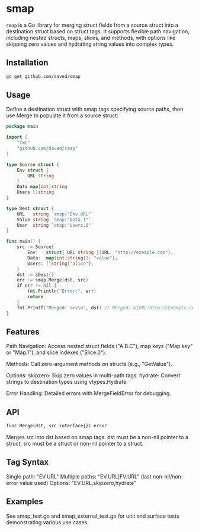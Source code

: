 # smap

`smap` is a Go library for merging struct fields from a source struct into a destination struct based on struct tags. It supports flexible path navigation, including nested structs, maps, slices, and methods, with options like skipping zero values and hydrating string values into complex types.

## Installation

```sh
go get github.com/daved/smap
```

## Usage

Define a destination struct with smap tags specifying source paths, then use Merge to populate it from a source struct:

```go
package main

import (
    "fmt"
    "github.com/daved/smap"
)

type Source struct {
    Env struct {
        URL string
    }
    Data map[int]string
    Users []string
}

type Dest struct {
    URL   string `smap:"Env.URL"`
    Value string `smap:"Data.1"`
    User  string `smap:"Users.0"`
}

func main() {
    src := Source{
        Env:   struct{ URL string }{URL: "http://example.com"},
        Data:  map[int]string{1: "value"},
        Users: []string{"alice"},
    }
    dst := &Dest{}
    err := smap.Merge(dst, src)
    if err != nil {
        fmt.Println("Error:", err)
        return
    }
    fmt.Printf("Merged: %+v\n", dst) // Merged: &{URL:http://example.com Value:value User:alice}
}
```

## Features

Path Navigation: Access nested struct fields ("A.B.C"), map keys ("Map.key" or "Map.1"), and slice indexes ("Slice.0").

Methods: Call zero-argument methods on structs (e.g., "GetValue").

Options: 
skipzero: Skip zero values in multi-path tags.
hydrate: Convert strings to destination types using vtypes.Hydrate.

Error Handling: Detailed errors with MergeFieldError for debugging.

## API

```txt
func Merge(dst, src interface{}) error
```

Merges src into dst based on smap tags. dst must be a non-nil pointer to a struct; src must be a struct or non-nil pointer to a struct.

## Tag Syntax

Single path: "EV.URL"
Multiple paths: "EV.URL|FV.URL" (last non-nil/non-error value used)
Options: "EV.URL,skipzero,hydrate"

## Examples

See smap_test.go and smap_external_test.go for unit and surface tests demonstrating various use cases.
